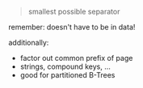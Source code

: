 > smallest possible separator

remember: doesn't have to be in data!

additionally:
- factor out common prefix of page
- strings, compound keys, ...
- good for partitioned B-Trees